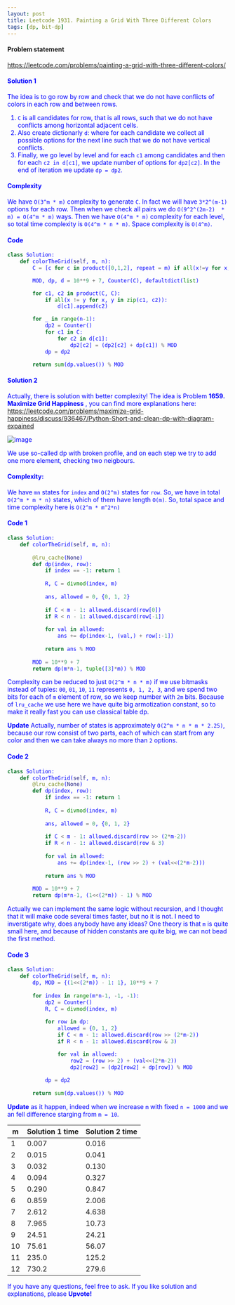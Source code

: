 ```yaml
---
layout: post
title: Leetcode 1931. Painting a Grid With Three Different Colors
tags: [dp, bit-dp]
---
```


#### Problem statement

<a href="https://leetcode.com/problems/painting-a-grid-with-three-different-colors/"> <font color = blue>https://leetcode.com/problems/painting-a-grid-with-three-different-colors/

#### Solution 1
The idea is to go row by row and check that we do not have conflicts of colors in each row and between rows.

1. `C` is all candidates for row, that is all rows, such that we do not have conflicts among horizontal adjacent cells.
2. Also create dictionarly `d`: where for each candidate we collect all possible options for the next line such that we do not have vertical conflicts.
3. Finally, we go level by level and for each `c1` among candidates and then for each `c2 in d[c1]`, we update number of options for `dp2[c2]`. In the end of iteration we update `dp = dp2`.

#### Complexity
We have `O(3^m * m)` complexity to generate `C`. In fact we will have `3*2^(m-1)` options for each row. Then when we check all pairs we do `O(9^2^(2m-2)  * m) = O(4^m * m)` ways. Then we have `O(4^m * m)` complexity for each level, so total time complexity is `O(4^m * n * m)`. Space complexity is `O(4^m)`.

#### Code
```python
class Solution:
    def colorTheGrid(self, m, n):
        C = [c for c in product([0,1,2], repeat = m) if all(x!=y for x,y in zip(c, c[1:]))]

        MOD, dp, d = 10**9 + 7, Counter(C), defaultdict(list)

        for c1, c2 in product(C, C):
            if all(x != y for x, y in zip(c1, c2)):
                d[c1].append(c2)

        for _ in range(n-1):
            dp2 = Counter()
            for c1 in C:
                for c2 in d[c1]:
                    dp2[c2] = (dp2[c2] + dp[c1]) % MOD
            dp = dp2

        return sum(dp.values()) % MOD
```

#### Solution 2

Actually, there is solution with better complexity! The idea is Problem **1659. Maximize Grid Happiness** , you can find more explanations here: https://leetcode.com/problems/maximize-grid-happiness/discuss/936467/Python-Short-and-clean-dp-with-diagram-expained

![image](https://assets.leetcode.com/users/images/95ef3564-fcd2-4f0e-901c-03cc140172d0_1626014693.972445.png)

We use so-called dp with broken profile, and on each step we try to add one more element, checking two neigbours. 

#### Complexity: 
We have `mn` states for `index` and `O(2^m)` states for `row`. So, we have in total `O(2^m * m * n)` states, which of them have length `O(m)`. So, total space and time complexity here is `O(2^m * m^2*n)`

#### Code 1
```python
class Solution:
    def colorTheGrid(self, m, n):
        
        @lru_cache(None)
        def dp(index, row):
            if index == -1: return 1
            
            R, C = divmod(index, m)
            
            ans, allowed = 0, {0, 1, 2}
            
            if C < m - 1: allowed.discard(row[0])
            if R < n - 1: allowed.discard(row[-1])
            
            for val in allowed:
                ans += dp(index-1, (val,) + row[:-1])
                
            return ans % MOD
        
        MOD = 10**9 + 7
        return dp(m*n-1, tuple([3]*m)) % MOD
```

Complexity can be reduced to just `O(2^m * n * m)` if we use bitmasks instead of tuples: `00`, `01`, `10`, `11` represents `0, 1, 2, 3`, and we spend two bits for each of `m` element of row, so we keep number with `2m` bits. Because of `lru_cache` we use here we have quite big armotization constant, so to make it really fast you can use classical table dp.

**Update** Actually, number of states is approximately `O(2^m * n * m * 2.25)`, because our row consist of two parts, each of which can start from any color and then we can take always no more than `2` options.

#### Code 2
```python
class Solution:
    def colorTheGrid(self, m, n):
        @lru_cache(None)
        def dp(index, row):
            if index == -1: return 1
            
            R, C = divmod(index, m)
            
            ans, allowed = 0, {0, 1, 2}
            
            if C < m - 1: allowed.discard(row >> (2*m-2))
            if R < n - 1: allowed.discard(row & 3)
            
            for val in allowed:
                ans += dp(index-1, (row >> 2) + (val<<(2*m-2)))
                
            return ans % MOD
        
        MOD = 10**9 + 7
        return dp(m*n-1, (1<<(2*m)) - 1) % MOD
```

Actually we can implement the same logic without recursion, and I thought that it will make code several times faster, but no it is not. I need to inverstigate why, does anybody have any ideas? One theory is that `m` is quite small here, and because of hidden constants are quite big, we can not bead the first method.

#### Code 3
```python
class Solution:
    def colorTheGrid(self, m, n):
        dp, MOD = {(1<<(2*m)) - 1: 1}, 10**9 + 7
        
        for index in range(m*n-1, -1, -1):
            dp2 = Counter()
            R, C = divmod(index, m)
            
            for row in dp:
                allowed = {0, 1, 2}
                if C < m - 1: allowed.discard(row >> (2*m-2))
                if R < n - 1: allowed.discard(row & 3)

                for val in allowed:
                    row2 = (row >> 2) + (val<<(2*m-2))
                    dp2[row2] = (dp2[row2] + dp[row]) % MOD 
            
            dp = dp2
    
        return sum(dp.values()) % MOD
```

**Update** as it happen, indeed when we increase `m` with fixed `n = 1000` and we an fell difference starging from `m = 10`.

| m  | Solution 1 time | Solution 2 time |
|----|-----------------|-----------------|
| 1  | 0.007           | 0.016           |
| 2  | 0.015           | 0.041           |
| 3  | 0.032           | 0.130           |
| 4  | 0.094           | 0.327           |
| 5  | 0.290           | 0.847           |
| 6  | 0.859           | 2.006           |
| 7  | 2.612           | 4.638           |
| 8  | 7.965           | 10.73           |
| 9  | 24.51           | 24.21           |
| 10 | 75.61           | 56.07           |
| 11 |     235.0           |     125.2           |
| 12 |      730.2          |      279.6           |

If you have any questions, feel free to ask. If you like solution and explanations, please **Upvote!**
